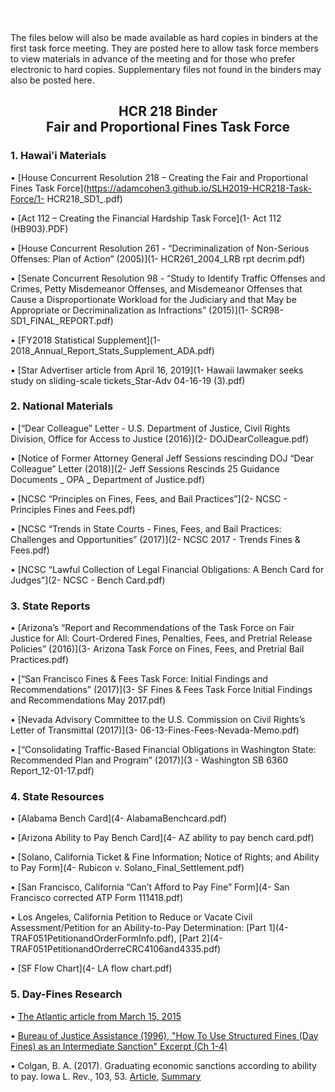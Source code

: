 ## <span style = "color:white">HCR 218 </span>
The files below will also be made available as hard copies in binders at the first task force meeting. They are posted here to allow task force members to view materials in advance of the meeting and for those who prefer electronic to hard copies. Supplementary files not found in the binders may also be posted here.

<center><h2>HCR 218 Binder<br>
Fair and Proportional Fines Task Force</h2></center>

### 1. Hawaiʻi Materials

•	[House Concurrent Resolution 218 – Creating the Fair and Proportional Fines Task Force](https://adamcohen3.github.io/SLH2019-HCR218-Task-Force/1- HCR218_SD1_.pdf)

•	[Act 112 – Creating the Financial Hardship Task Force](1- Act 112 (HB903).PDF)

•	[House Concurrent Resolution 261 - “Decriminalization of Non-Serious Offenses: Plan of Action” (2005)](1- HCR261_2004_LRB rpt decrim.pdf)

•	[Senate Concurrent Resolution 98 - “Study to Identify Traffic Offenses and Crimes, Petty Misdemeanor Offenses, and Misdemeanor Offenses that Cause a Disproportionate Workload for the Judiciary and that May be Appropriate or Decriminalization as Infractions” (2015)](1- SCR98-SD1_FINAL_REPORT.pdf)

•	[FY2018 Statistical Supplement](1- 2018_Annual_Report_Stats_Supplement_ADA.pdf)

•	[Star Advertiser article from April 16, 2019](1- Hawaii lawmaker seeks study on sliding-scale tickets_Star-Adv 04-16-19 (3).pdf)

### 2.  National Materials

•	[“Dear Colleague” Letter - U.S. Department of Justice, Civil Rights Division, Office for Access to Justice (2016)](2- DOJDearColleague.pdf) 

•	[Notice of Former Attorney General Jeff Sessions rescinding DOJ “Dear Colleague” Letter (2018)](2- Jeff Sessions Rescinds 25 Guidance Documents _ OPA _ Department of Justice.pdf)

•	[NCSC “Principles on Fines, Fees, and Bail Practices”](2- NCSC - Principles Fines and Fees.pdf)

•	[NCSC “Trends in State Courts - Fines, Fees, and Bail Practices: Challenges and Opportunities” (2017)](2- NCSC 2017 - Trends Fines & Fees.pdf) 

•	[NCSC “Lawful Collection of Legal Financial Obligations:  A Bench Card for Judges”](2- NCSC - Bench Card.pdf)

### 3.  State Reports

•	[Arizona’s “Report and Recommendations of the Task Force on Fair Justice for All: Court-Ordered Fines, Penalties, Fees, and 
Pretrial Release Policies” (2016)](3- Arizona Task Force on Fines, Fees, and Pretrial Bail Practices.pdf)

•	[“San Francisco Fines & Fees Task Force: Initial Findings and Recommendations” (2017)](3- SF Fines & Fees Task Force Initial Findings and Recommendations May 2017.pdf)

•	[Nevada Advisory Committee to the U.S. Commission on Civil Rights’s Letter of Transmittal (2017)](3- 06-13-Fines-Fees-Nevada-Memo.pdf)

•	[“Consolidating Traffic-Based Financial Obligations in Washington State:  Recommended Plan and Program” (2017)](3 - Washington SB 6360 Report_12-01-17.pdf)

### 4.  State Resources

•	[Alabama Bench Card](4- AlabamaBenchcard.pdf) 

•	[Arizona Ability to Pay Bench Card](4- AZ ability to pay bench card.pdf)

•	[Solano, California Ticket & Fine Information; Notice of Rights; and Ability to Pay Form](4- Rubicon v. Solano_Final_Settlement.pdf)

•	[San Francisco, California “Can’t Afford to Pay Fine” Form](4- San Francisco corrected ATP Form 111418.pdf)

•	Los Angeles, California Petition to Reduce or Vacate Civil Assessment/Petition for an Ability-to-Pay Determination: [Part 1](4- TRAF051PetitionandOrderFormInfo.pdf), [Part 2](4- TRAF051PetitionandOrderreCRC4106and4335.pdf)

•	[SF Flow Chart](4- LA flow chart.pdf)

### 5.  Day-Fines Research

•	[The Atlantic article from March 15, 2015](https://www.theatlantic.com/business/archive/2015/03/finland-home-of-the-103000-speeding-ticket/387484/)

•	[Bureau of Justice Assistance (1996), "How To Use Structured Fines (Day Fines) as an Intermediate Sanction" Excerpt (Ch 1-4)](bja_1996_excerpt.pdf)

•	Colgan, B. A. (2017). Graduating economic sanctions according to ability to pay. Iowa L. Rev., 103, 53. [Article](Colgan_2018.pdf), [Summary](https://finesandfeesjusticecenter.org/articles/graduating-economic-sanctions-day-fines/)
